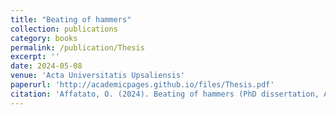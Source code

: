 ```yaml
---
title: "Beating of hammers"
collection: publications
category: books
permalink: /publication/Thesis
excerpt: ''
date: 2024-05-08
venue: 'Acta Universitatis Upsaliensis'
paperurl: 'http://academicpages.github.io/files/Thesis.pdf'
citation: 'Affatato, O. (2024). Beating of hammers (PhD dissertation, Acta Universitatis Upsaliensis)'
---
```


